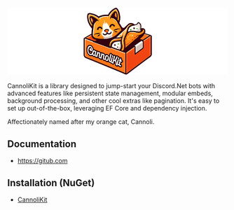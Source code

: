 ![CannoliKit](/docs/images/LogoBanner.png "CannoliKit")

CannoliKit is a library designed to jump-start your Discord.Net bots with advanced features like persistent state management, modular embeds, background processing, and other cool extras like pagination. It's easy to set up out-of-the-box, leveraging EF Core and dependency injection. 

Affectionately named after my orange cat, Cannoli.

## Documentation
- https://gitub.com
## Installation (NuGet)
- [CannoliKit](https://www.nuget.org/packages/CannoliKit/)
